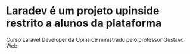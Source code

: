 # Laradev é um projeto upinside restrito a alunos da plataforma
Curso Laravel Developer da Upinside ministrado pelo professor Gustavo Web
